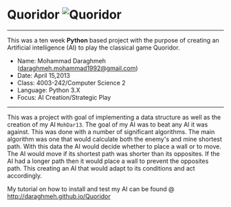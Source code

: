 # Quoridor ![Quoridor](https://github.com/Daraghmeh/daraghmeh.github.io/blob/master/img/icons/python-128.jpg?raw=true)
********************************************************************
This was a ten week **Python** based project with the purpose of creating an Artificial intelligence (AI) to play the classical game Quoridor.

* Name: Mohammad Daraghmeh (daraghmeh.mohammad1992@gmail.com)
* Date: April 15,2013
* Class: 4003-242/Computer Science 2
* Language: Python 3.X
* Focus: AI Creation/Strategic Play

********************************************************************
This was a project with goal of implementing a data structure as well as the creation of my AI `MohDar13`. The goal of my AI was to beat any AI it was against. This was done with a number of significant algorithms. The main algorithm was one that would calculate both the enemy's and mine shortest path. With this data the AI would decide whether to place a wall or to move. The AI would move if its shortest path was shorter than its opposites. If the AI had a longer path then it would place a wall to prevent the opposites path. This creating an AI that would adapt to its conditions and act accordingly.

My tutorial on how to install and test my AI can be found @ http://daraghmeh.github.io/Quoridor
